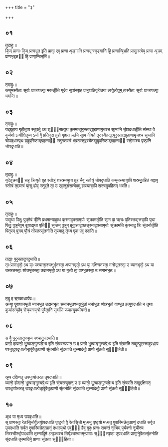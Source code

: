 +++
title = "३"

+++
## ०१
त᳘दाहुः॥  
कि᳘म् प्राणाः कि᳘म् प्राणभृ᳘त इ᳘ति प्राणा᳘ एव᳘ प्राणा अ᳘ङ्गानि प्राणभृन्त्य᳘ङ्गानि हि᳘ प्राणान्बि᳘भ्रति प्राणाॗस्त्वेव᳘ प्राणा अ᳘न्नम् प्राणभृद᳘न्नᳫं हि᳘ प्राणा᳘न्बिभ᳘र्ति॥  
## ०२
त᳘दाहुः॥  
कथ᳘मस्यैताः स᳘र्वाः प्राजापत्या᳘ भवन्ती᳘ति य᳘देव स᳘र्वास्वा᳘ह प्रजा᳘पतिगृहीतया त्वये᳘त्येव᳘मु हास्यैताः स᳘र्वाः प्राजापत्या᳘ भवन्ति॥  
## ०३
त᳘दाहुः॥  
यद्ग्र᳘हाय गृहीता᳘य स्तुवते᳘ ऽथ श᳘ᳫं᳘सत्य᳘थ क᳘स्मात्पुर᳘स्ताद्ग्र᳘हाणामृ᳘चश्च सा᳘मानि चो᳘पदधाती᳘ति संस्था वै क᳘र्मणो ऽन्वीक्षित᳘व्य ऽर्चा वै᳘ प्रतिप᳘दा ग्र᳘हो गृह्यत ऋचि सा᳘म गीयते त᳘दस्यैतद्य᳘त्पुर᳘स्ताद्ग्र᳘हाणामृ᳘चश्च सा᳘मानि चोपद᳘धात्य᳘थ य᳘दुप᳘रिष्टाद्ग्र᳘हाणाᳫं स्तुतशस्त्रे भ᳘वतस्त᳘द्वस्यैतद्य᳘दुप᳘रिष्टाद्ग्र᳘हाणाᳫं स्तो᳘मांश्च पृष्ठा᳘नि चोपद᳘धाति॥  
## ०४
त᳘दाहुः॥  
य᳘देत᳘त्त्रयᳫं सह᳘ क्रिय᳘ते ग्र᳘ह स्तोत्रं᳘ शस्त्रमथा᳘त्र ग्र᳘हं चैव᳘ स्तोत्रं᳘ चोपद᳘धाति कथ᳘मस्यात्रा᳘पि शस्रमु᳘पहितं यद्वाव᳘ स्तोत्रं त᳘छस्त्रं या᳘सु ह्येव᳘ स्तुव᳘ते ता᳘ उ एवा᳘नुशंसत्येव᳘मु हास्यात्रा᳘पि शस्त्रमु᳘पहितम् भवति॥  
## ०५
त᳘दाहुः॥  
यद्य᳘था पितुः᳘ पुत्र᳘मेवं त्री᳘णि प्रथमान्याहा᳘थ क᳘स्मादृक्साम᳘योः सं᳘क्रामती᳘ति सा᳘म वा᳘ ऋचः प᳘तिस्तद्यत्तत्रा᳘पि य᳘था पितुः᳘ पुत्र᳘मेव᳘म् ब्रूयाद्य᳘था प᳘तिᳫं स᳘न्तम् पुत्र᳘म् ब्रूया᳘त्तादृक्तत्त᳘स्मादृक्साम᳘योः सं᳘क्रामति क᳘स्मादु त्रिः सं᳘तनोती᳘ति पित᳘रम् पुत्रम् पौ᳘त्रं तांस्तत्सं᳘तनोति त᳘स्मादु ते᳘भ्य ए᳘क एव᳘ ददाति॥  
## ०६
तद्याः᳘ पुर᳘स्तादुपद᳘धाति॥  
ताः᳘ प्राणभृतो᳘ ऽथ याः᳘ पश्चात्ता᳘श्चक्षुर्भृ᳘तस्ता᳘ अपानभृतो᳘ ऽथ या᳘ दक्षिणतस्ता᳘ मनोभृ᳘तस्ता᳘ उ व्यानभृतो᳘ ऽथ या उत्तरतस्ताः᳘ श्रोत्रभृ᳘तस्ता᳘ उदानभृतो᳘ ऽथ या म᳘ध्ये ता᳘ वाग्भृ᳘तस्ता᳘ उ समानभृ᳘तः॥  
## ०७
त᳘दु ह च᳘रकाध्वर्यवः॥  
अन्या᳘ एॗवापानभृ᳘तो व्यानभृ᳘त उदानभृ᳘तः समानभृ᳘तश्चक्षुर्भृ᳘तो मनोभृ᳘तः श्रोत्रभृ᳘तो वाग्भृ᳘त इत्यु᳘पदधति न त᳘था कुर्यादत्य᳘हैव᳘ रोच᳘यन्त्य᳘त्रो एॗवैता᳘नि स᳘र्वाणि रूपाण्यु᳘पधीयन्ते॥  
## ०८
स वै᳘ पुर᳘स्तादुपधा᳘य पश्चादु᳘पदधाति॥  
प्राणो᳘ हापानो᳘ भूॗत्वाङ्गुल्यग्रे᳘भ्य इ᳘ति सं᳘चरत्यपान᳘ उ ह प्राणो᳘ भूॗत्वाङ्गुल्यग्रे᳘भ्य इ᳘ति सं᳘चरति तद्य᳘त्पुर᳘स्तादुपधा᳘य पश्चा᳘दुपद᳘धात्येना᳘वेॗवैत᳘त्प्राणौ सं᳘तनोति सं᳘दधाति त᳘स्मादेतौ᳘ प्राणौ सं᳘ततौ स᳘ᳫं᳘हितौ॥  
## ०९
अ᳘थ दक्षिणत᳘ उपधा᳘योत्तरत उ᳘पदधाति॥  
व्यानो᳘ होदानो᳘ भूॗत्वाङ्गुल्यग्रे᳘भ्य इ᳘ति सं᳘चरत्युदान᳘ उ ह व्यानो᳘ भूॗत्वाङ्गुल्यग्रे᳘भ्य इ᳘ति सं᳘चरति तद्य᳘द्दक्षिणत᳘ उपधा᳘योत्तरत᳘ उपद᳘धात्येता᳘वेॗवैत᳘त्प्राणौ सं᳘तनोति सं᳘दधाति त᳘स्मादेतौ᳘ प्राणौ सं᳘ततौ स᳘ᳫं᳘हितौ॥  
## १०
अ᳘थ या म᳘ध्य उपद᳘धाति॥  
स᳘ प्राणस्ता᳘ रेतःसि᳘चोर्वे᳘लयो᳘पदधाति पृष्ट᳘यो वै᳘ रेतःसि᳘चौ म᳘ध्यमु पृष्ट᳘यो मध्यत᳘ एॗवास्मिन्नेत᳘त्प्राणं᳘ दधाति सर्व᳘त उ᳘पदधाति सर्व᳘त एॗवास्मिन्नेत᳘त्प्राणं᳘ दधात्य᳘थो एव᳘ᳫं᳘ हैष᳘ गुदः᳘ प्राणः᳘ समन्तं ना᳘भिम् प᳘र्यक्नो नू᳘चीश्च तिरश्चीश्चो᳘पदधाति त᳘स्मादिॗमे ऽन्व᳘ञ्चश्च तिर्य᳘ञ्चश्चात्म᳘न्प्राणाः स᳘ᳫं᳘स्पृष्टा उ᳘पदधाति प्राणा᳘नेॗवैतत्सं᳘तनोति सं᳘दधाति त᳘स्मादिमे᳘ प्राणाः सं᳘तताः स᳘ᳫं᳘हिताः॥  
